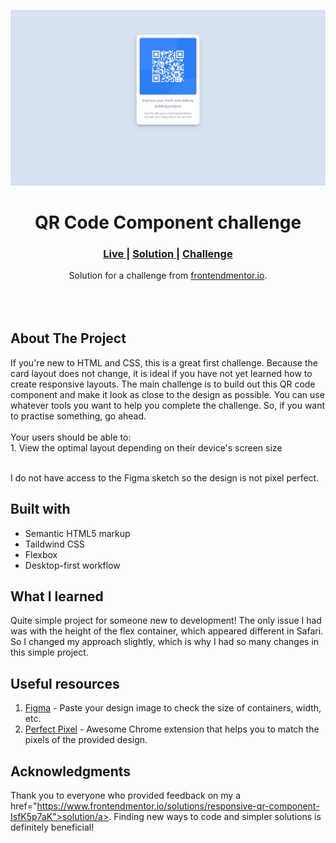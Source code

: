<img src="https://github.com/ansulagrawal/Qr-code-component-frontend-mentor/blob/master/display/project-preview-img.png?raw=true"></img>


<h1 align="center">QR Code Component challenge</h1>

<div align="center">
  <h3>
    <a href="https://ansulagrawal.github.io/Qr-code-component-frontend-mentor/" color="white">
      Live
    </a>
    <span> | </span>
    <a href="https://www.frontendmentor.io/solutions/responsive-qr-component-IsfK5p7aK">
      Solution
    </a>
   <span> | </span>
    <a href="https://www.frontendmentor.io/challenges/qr-code-component-iux_sIO_H">
      Challenge
    </a>
  </h3>
</div>
<div align="center">
   Solution for a challenge from  <a href="https://www.frontendmentor.io/" target="_blank">frontendmentor.io</a>.
</div>
<br>
<br>
<br>

## About The Project

<p>If you're new to HTML and CSS, this is a great first challenge. Because the card layout does not change, it is ideal if you have not yet learned how to create responsive layouts.
The main challenge is to build out this QR code component and make it look as close to the design as possible.
You can use whatever tools you want to help you complete the challenge. So, if you want to practise something, go ahead.
<br><br>Your users should be able to:
<br>1. View the optimal layout depending on their device's screen size

<br>
<br> <p>I do not have access to the Figma sketch so the design is not pixel perfect.</p>




## Built with 

- Semantic HTML5 markup
- Taildwind CSS
- Flexbox
- Desktop-first workflow

## What I learned
Quite simple project for someone new to development! The only issue I had was with the height of the flex container, which appeared different in Safari. So I changed my approach slightly, which is why I had so many changes in this simple project.
## Useful resources

1. <a href="https://www.figma.com/">Figma</a> - Paste your design image to check the size of containers, width, etc.
2. <a href="https://chrome.google.com/webstore/detail/perfectpixel-by-welldonec/dkaagdgjmgdmbnecmcefdhjekcoceebi">Perfect Pixel</a> - Awesome Chrome extension that helps you to match the pixels of the provided design.

## Acknowledgments

Thank you to everyone who provided feedback on my a href="https://www.frontendmentor.io/solutions/responsive-qr-component-IsfK5p7aK">solution/a>. Finding new ways to code and simpler solutions is definitely beneficial!
